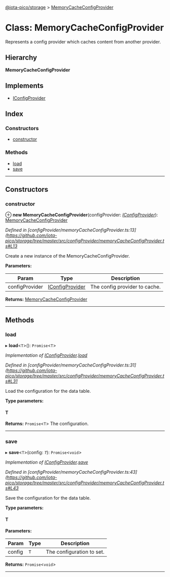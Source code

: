 [@iota-pico/storage](../README.md) > [MemoryCacheConfigProvider](../classes/memorycacheconfigprovider.md)

# Class: MemoryCacheConfigProvider

Represents a config provider which caches content from another provider.

## Hierarchy

**MemoryCacheConfigProvider**

## Implements

* [IConfigProvider](../interfaces/iconfigprovider.md)

## Index

### Constructors

* [constructor](memorycacheconfigprovider.md#constructor)

### Methods

* [load](memorycacheconfigprovider.md#load)
* [save](memorycacheconfigprovider.md#save)

---

## Constructors

<a id="constructor"></a>

###  constructor

⊕ **new MemoryCacheConfigProvider**(configProvider: *[IConfigProvider](../interfaces/iconfigprovider.md)*): [MemoryCacheConfigProvider](memorycacheconfigprovider.md)

*Defined in [configProvider/memoryCacheConfigProvider.ts:13](https://github.com/iota-pico/storage/tree/master/src/configProvider/memoryCacheConfigProvider.ts#L13*

Create a new instance of the MemoryCacheConfigProvider.

**Parameters:**

| Param | Type | Description |
| ------ | ------ | ------ |
| configProvider | [IConfigProvider](../interfaces/iconfigprovider.md) |  The config provider to cache. |

**Returns:** [MemoryCacheConfigProvider](memorycacheconfigprovider.md)

___

## Methods

<a id="load"></a>

###  load

▸ **load**<`T`>(): `Promise`<`T`>

*Implementation of [IConfigProvider](../interfaces/iconfigprovider.md).[load](../interfaces/iconfigprovider.md#load)*

*Defined in [configProvider/memoryCacheConfigProvider.ts:31](https://github.com/iota-pico/storage/tree/master/src/configProvider/memoryCacheConfigProvider.ts#L31*

Load the configuration for the data table.

**Type parameters:**

#### T 

**Returns:** `Promise`<`T`>
The configuration.

___
<a id="save"></a>

###  save

▸ **save**<`T`>(config: *`T`*): `Promise`<`void`>

*Implementation of [IConfigProvider](../interfaces/iconfigprovider.md).[save](../interfaces/iconfigprovider.md#save)*

*Defined in [configProvider/memoryCacheConfigProvider.ts:43](https://github.com/iota-pico/storage/tree/master/src/configProvider/memoryCacheConfigProvider.ts#L43*

Save the configuration for the data table.

**Type parameters:**

#### T 
**Parameters:**

| Param | Type | Description |
| ------ | ------ | ------ |
| config | `T` |  The configuration to set. |

**Returns:** `Promise`<`void`>

___

